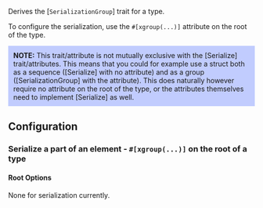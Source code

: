 Derives the [`SerializationGroup`] trait for a type.

To configure the serialization, use the `#[xgroup(...)]` attribute on the root of the type.

<div style="background:rgba(120,145,255,0.45);padding:0.75em;">
<strong>NOTE:</strong> This trait/attribute is not mutually exclusive with the [Serialize] trait/attributes. This means that you could for example use a struct both as a sequence ([Serialize] with no attribute) and as a group ([SerializationGroup] with the attribute). This does naturally however require no attribute on the root of the type, or the attributes themselves need to implement [Serialize] as well.
</div>

[Serialize]: Serialize
[SerializationGroup]: SerializationGroup

## Configuration

### Serialize a part of an element - `#[xgroup(...)]` on the root of a type

#### Root Options

None for serialization currently.
